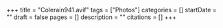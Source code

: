 +++
title = "Colerain941.avif"
tags = ["Photos"]
categories = []
startDate = ""
draft = false
pages = []
description = ""
citations = []
+++

